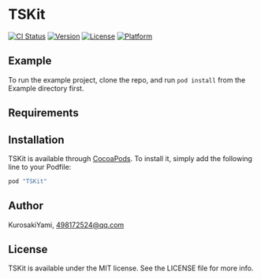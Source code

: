 # TSKit

[![CI Status](http://img.shields.io/travis/KurosakiYami/TSKit.svg?style=flat)](https://travis-ci.org/KurosakiYami/TSKit)
[![Version](https://img.shields.io/cocoapods/v/TSKit.svg?style=flat)](http://cocoapods.org/pods/TSKit)
[![License](https://img.shields.io/cocoapods/l/TSKit.svg?style=flat)](http://cocoapods.org/pods/TSKit)
[![Platform](https://img.shields.io/cocoapods/p/TSKit.svg?style=flat)](http://cocoapods.org/pods/TSKit)

## Example

To run the example project, clone the repo, and run `pod install` from the Example directory first.

## Requirements

## Installation

TSKit is available through [CocoaPods](http://cocoapods.org). To install
it, simply add the following line to your Podfile:

```ruby
pod "TSKit"
```

## Author

KurosakiYami, 498172524@qq.com

## License

TSKit is available under the MIT license. See the LICENSE file for more info.

